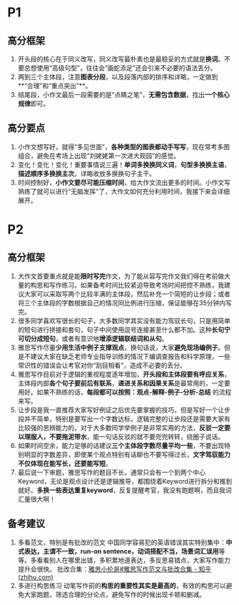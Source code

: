 # P1

## 高分框架

1. 开头段的核心在于同义改写，同义改写最朴素也是最稳妥的方式就是**换词**。不要总想使用“高级句型”，往往会“画蛇添足”还会引来不必要的语法丢分。
2. 两到三个主体段，注意**图表分段**，以及段落内部的排序和详略，一定做到**“合理”和“重点突出”**。
3. 结尾段，小作文最后一段需要的是“点睛之笔”，**无需包含数据**，找出**一个核心规律**即可。

## 高分要点

1. 小作文想写好，就得“多见世面”，**各种类型的图表都动手写写**，现在常考多图组合，避免在考场上出现“刘姥姥第一次进大观园”的感觉。
2. 变化！变化！变化！重要事情说三遍！**单词多换换同义词**，**句型多换换主语**，**描述顺序多换换主次**，详略收放多换换句子主干。
3. 时间控制好，**小作文要尽可能压缩时间**，给大作文流出更多的时间。小作文写熟练了就可以进行“无脑发挥”了，大作文如何充分利用时间，我接下来会详细展开。



# P2

## 高分框架

1. 大作文首要重点就是能**限时写完**作文，为了能从容写完作文我们得在考前做大量的构思和写作练习。如果备考时间比较紧迫导致考场时间把控不熟练，我建议大家可以采取写两个比较丰满的主体段，然后补充一个简短的让步段；或者将三个主体段的字数根据自己的情况同比例进行压缩，保证能够在35分钟内写完。
2. 很多同学喜欢写很长的句子，大多数同学其实没有能力驾驭长句，只是用简单的短句进行拼接和套句，句子中间使用逗号连接甚至什么都不加。这种**长句宁可切分成短句**，或者有意识地**增添逻辑联结词和从句**。
3. 雅思写作尽量**少用生活中例子支撑观点**，换句话说，大家**避免现场编例子**。但是不建议大家在缺乏老师专业指导训练的情况下编调查报告和科学原理，一些常识性的错误会让考官对你“刮目相看”，造成不必要的丢分。
4. 雅思写作目前对于逻辑的重视程度逐年增加，**开头段和主体段要有呼应关系**，主体段内部**各个句子要前后有联系**，**递进关系和因果关系**是最常用的，一定要用好。如果不熟练的话，**每段都可以按照：观点-解释-例子-分析-总结** 的流程来写。
5. 让步段是我一直推荐大家写好例证之后优先要掌握的技巧，但是写好一个让步段并不简单，特别是要写出一个字数达标，逻辑完整的让步段还是需要大家有比较强的思辨能力的，对于大多数同学举例子是非常实用的方法，**反驳一定要以理服人，不要拖泥带水**，能一句话反驳的就不要兜兜转转，绕圈子说话。
6. 如果时间空余，能力足够的话建议**三个主体段字数尽量平均一些**，不要出现特别明显的字数差异，即使某个观点特别有话聊也不要写得过长，**文字驾驭能力不仅体现在能写长，还要能写短**。
7. 最后说一下审题，雅思写作的题目不长，通常只会有一个到两个中心Keyword，无论是观点设计还是逻辑推导，都围绕着Keyword进行拆分和推到就好。**多换一些表达重复keyword**，反复提醒考官，我没有跑题啊，而且我词汇量很大啊！

## 备考建议

1. 多看范文，特别是有批改的范文
    中国同学容易犯的英语错误其实特别集中：**中式表达，主谓不一致，run-on sentence，动词搭配不当，场景词汇误用**等等。多看看别人在哪里出错，多积累地道表达，多反思易错点，大家写作能力提升会很快。
    批改合集：[雅思小伦哥#雅思写作范文与批改合集 - 知乎 (zhihu.com)](https://zhuanlan.zhihu.com/p/88842215)
2. 多进行构思练习
    动笔写作前的**构思的重要性其实是最高的**，有效的构思可以避免大家跑题，筛选合理的分论点，避免写作的时候出现卡顿和删减。